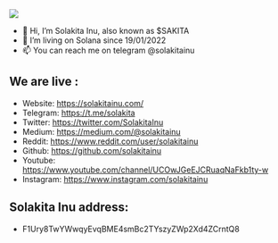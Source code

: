 
<img src="./img/sakita.jpg">

- 👋 Hi, I’m Solakita Inu, also known as $SAKITA
- 👀 I’m living on Solana since 19/01/2022
- 📫 You can reach me on telegram @solakitainu

## We are live :

- Website: https://solakitainu.com/
- Telegram: https://t.me/solakita
- Twitter: https://twitter.com/SolakitaInu
- Medium: https://medium.com/@solakitainu
- Reddit: https://www.reddit.com/user/solakitainu
- Github: https://github.com/solakitainu
- Youtube: https://www.youtube.com/channel/UCOwJGeEJCRuaqNaFkb1ty-w
- Instagram: https://www.instagram.com/solakitainu

## Solakita Inu address: 
 - F1Ury8TwYWwqyEvqBME4smBc2TYszyZWp2Xd4ZCrntQ8

<!---
solakitainu/solakitainu is a ✨ special ✨ repository because its `README.md` (this file) appears on your GitHub profile.
You can click the Preview link to take a look at your changes.
--->
